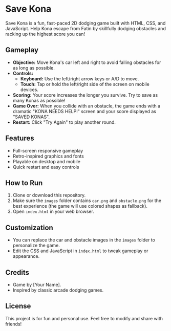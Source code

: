 # Save Kona

Save Kona is a fun, fast-paced 2D dodging game built with HTML, CSS, and JavaScript. Help Kona escape from Fatin by skillfully dodging obstacles and racking up the highest score you can!

## Gameplay
- **Objective:** Move Kona's car left and right to avoid falling obstacles for as long as possible.
- **Controls:**
  - **Keyboard:** Use the left/right arrow keys or A/D to move.
  - **Touch:** Tap or hold the left/right side of the screen on mobile devices.
- **Scoring:** Your score increases the longer you survive. Try to save as many Konas as possible!
- **Game Over:** When you collide with an obstacle, the game ends with a dramatic "KONA NEEDS HELP!" screen and your score displayed as "SAVED KONAS".
- **Restart:** Click "Try Again" to play another round.

## Features
- Full-screen responsive gameplay
- Retro-inspired graphics and fonts
- Playable on desktop and mobile
- Quick restart and easy controls

## How to Run
1. Clone or download this repository.
2. Make sure the `images` folder contains `car.png` and `obstacle.png` for the best experience (the game will use colored shapes as fallback).
3. Open `index.html` in your web browser.

## Customization
- You can replace the car and obstacle images in the `images` folder to personalize the game.
- Edit the CSS and JavaScript in `index.html` to tweak gameplay or appearance.

## Credits
- Game by [Your Name].
- Inspired by classic arcade dodging games.

## License
This project is for fun and personal use. Feel free to modify and share with friends!
